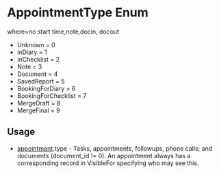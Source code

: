 <properties generated="1" SortOrder="990" />

# AppointmentType Enum

where=no start time,note,docin, docout 

* Unknown = 0
* inDiary = 1
* inChecklist = 2
* Note = 3
* Document = 4
* SavedReport = 5
* BookingForDiary = 6
* BookingForChecklist = 7
* MergeDraft = 8
* MergeFinal = 9

## Usage
* [appointment](appointment.md).type - Tasks, appointments, followups, phone calls; and documents (document_id != 0). An appointment always has a corresponding record in VisibleFor specifying who may see this. 

